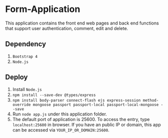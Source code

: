 # Form-Application

This application contains the front end web pages and back end functions that support user authentication, comment, edit and delete.

## Dependency

1. `Bootstrap 4`
2. `Node.js`

## Deploy

1. Install `Node.js`
2. `npm install --save-dev @types/express`
3. `npm install body-parser connect-flash ejs express-session method-override mongoose passport passport-local passport-local-mongoose --save`
4. Run `node app.js` under this application folder.
5. The default port of application is 25600. To access the entry, type `localhost:25600` in browser. If you have an public IP or domain, this app can be accessed via `YOUR_IP_OR_DOMAIN:25600`.

